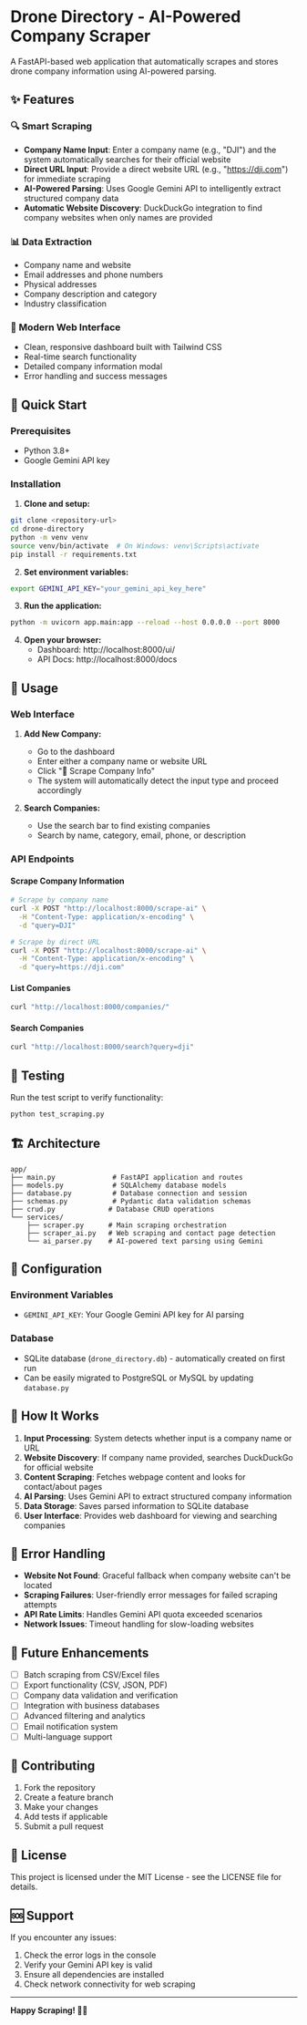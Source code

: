 # Drone Directory - AI-Powered Company Scraper

A FastAPI-based web application that automatically scrapes and stores drone company information using AI-powered parsing.

## ✨ Features

### 🔍 Smart Scraping
- **Company Name Input**: Enter a company name (e.g., "DJI") and the system automatically searches for their official website
- **Direct URL Input**: Provide a direct website URL (e.g., "https://dji.com") for immediate scraping
- **AI-Powered Parsing**: Uses Google Gemini API to intelligently extract structured company data
- **Automatic Website Discovery**: DuckDuckGo integration to find company websites when only names are provided

### 📊 Data Extraction
- Company name and website
- Email addresses and phone numbers
- Physical addresses
- Company description and category
- Industry classification

### 🎨 Modern Web Interface
- Clean, responsive dashboard built with Tailwind CSS
- Real-time search functionality
- Detailed company information modal
- Error handling and success messages

## 🚀 Quick Start

### Prerequisites
- Python 3.8+
- Google Gemini API key

### Installation

1. **Clone and setup:**
```bash
git clone <repository-url>
cd drone-directory
python -m venv venv
source venv/bin/activate  # On Windows: venv\Scripts\activate
pip install -r requirements.txt
```

2. **Set environment variables:**
```bash
export GEMINI_API_KEY="your_gemini_api_key_here"
```

3. **Run the application:**
```bash
python -m uvicorn app.main:app --reload --host 0.0.0.0 --port 8000
```

4. **Open your browser:**
   - Dashboard: http://localhost:8000/ui/
   - API Docs: http://localhost:8000/docs

## 📖 Usage

### Web Interface

1. **Add New Company:**
   - Go to the dashboard
   - Enter either a company name or website URL
   - Click "🚀 Scrape Company Info"
   - The system will automatically detect the input type and proceed accordingly

2. **Search Companies:**
   - Use the search bar to find existing companies
   - Search by name, category, email, phone, or description

### API Endpoints

#### Scrape Company Information
```bash
# Scrape by company name
curl -X POST "http://localhost:8000/scrape-ai" \
  -H "Content-Type: application/x-encoding" \
  -d "query=DJI"

# Scrape by direct URL
curl -X POST "http://localhost:8000/scrape-ai" \
  -H "Content-Type: application/x-encoding" \
  -d "query=https://dji.com"
```

#### List Companies
```bash
curl "http://localhost:8000/companies/"
```

#### Search Companies
```bash
curl "http://localhost:8000/search?query=dji"
```

## 🧪 Testing

Run the test script to verify functionality:

```bash
python test_scraping.py
```

## 🏗️ Architecture

```
app/
├── main.py              # FastAPI application and routes
├── models.py            # SQLAlchemy database models
├── database.py          # Database connection and session
├── schemas.py           # Pydantic data validation schemas
├── crud.py             # Database CRUD operations
└── services/
    ├── scraper.py      # Main scraping orchestration
    ├── scraper_ai.py   # Web scraping and contact page detection
    └── ai_parser.py    # AI-powered text parsing using Gemini
```

## 🔧 Configuration

### Environment Variables
- `GEMINI_API_KEY`: Your Google Gemini API key for AI parsing

### Database
- SQLite database (`drone_directory.db`) - automatically created on first run
- Can be easily migrated to PostgreSQL or MySQL by updating `database.py`

## 🎯 How It Works

1. **Input Processing**: System detects whether input is a company name or URL
2. **Website Discovery**: If company name provided, searches DuckDuckGo for official website
3. **Content Scraping**: Fetches webpage content and looks for contact/about pages
4. **AI Parsing**: Uses Gemini API to extract structured company information
5. **Data Storage**: Saves parsed information to SQLite database
6. **User Interface**: Provides web dashboard for viewing and searching companies

## 🚨 Error Handling

- **Website Not Found**: Graceful fallback when company website can't be located
- **Scraping Failures**: User-friendly error messages for failed scraping attempts
- **API Rate Limits**: Handles Gemini API quota exceeded scenarios
- **Network Issues**: Timeout handling for slow-loading websites

## 🔮 Future Enhancements

- [ ] Batch scraping from CSV/Excel files
- [ ] Export functionality (CSV, JSON, PDF)
- [ ] Company data validation and verification
- [ ] Integration with business databases
- [ ] Advanced filtering and analytics
- [ ] Email notification system
- [ ] Multi-language support

## 🤝 Contributing

1. Fork the repository
2. Create a feature branch
3. Make your changes
4. Add tests if applicable
5. Submit a pull request

## 📄 License

This project is licensed under the MIT License - see the LICENSE file for details.

## 🆘 Support

If you encounter any issues:
1. Check the error logs in the console
2. Verify your Gemini API key is valid
3. Ensure all dependencies are installed
4. Check network connectivity for web scraping

---

**Happy Scraping! 🚁✨**
